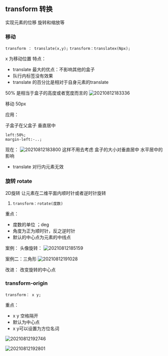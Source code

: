 ## transform  转换

实现元素的位移 旋转和缩放等

### 移动

`transform ： translate(x,y);`
`transform：translatex(Npx);`

x 为移动位置
特点：

- translate 最大的优点：不影响其他的盒子
- 队行内标签没有效果
- translate 的百分比是相对于自身元素的translate

50% 是相当于盒子的高度或者宽度而言的 
![20210812183336](https://xd-imgsubmit.oss-cn-beijing.aliyuncs.com/images/20210812183336.png)

移动 50px

应用：

子盒子在父盒子 垂直居中 

```
left:50%;
margin-left:-..;
```

现在：
![20210812183800](https://xd-imgsubmit.oss-cn-beijing.aliyuncs.com/images/20210812183800.png)
这样不用去考虑 盒子的大小对垂直居中 水平居中的影响

- translate 对行内元素无效

### 旋转 rotate

2D旋转 让元素在二维平面内顺时针或者逆时针旋转

1. `transform：rotate(度数)`

重点：
- 度数的单位 ；deg
- 角度为正为顺时针，反之逆时针
- 默认的中心点为元素的中线点

案例：
头像旋转：
![20210812185159](https://xd-imgsubmit.oss-cn-beijing.aliyuncs.com/images/20210812185159.png)

案例二：三角形
![20210812191028](https://xd-imgsubmit.oss-cn-beijing.aliyuncs.com/images/20210812191028.png)


改进：
改变旋转的中心点

### transform-origin

`transform： x y;`

重点：
- x y 空格隔开
- 默认为中心点
- x y可以设置为方位名词

![20210812192746](https://xd-imgsubmit.oss-cn-beijing.aliyuncs.com/images/20210812192746.png)

![20210812192801](https://xd-imgsubmit.oss-cn-beijing.aliyuncs.com/images/20210812192801.png)